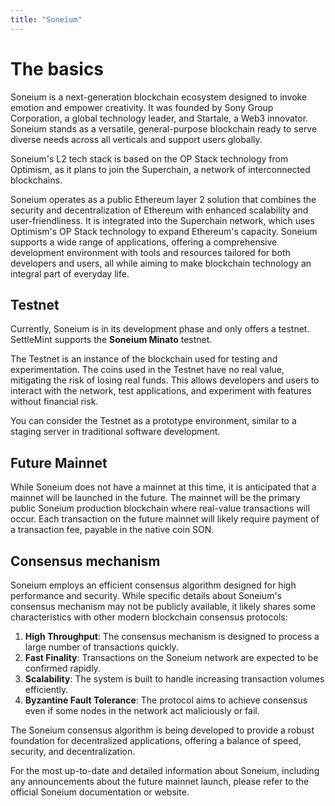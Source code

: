 ```yaml
---
title: "Soneium"
---
```


# The basics

Soneium is a next-generation blockchain ecosystem designed to invoke emotion and
empower creativity. It was founded by Sony Group Corporation, a global
technology leader, and Startale, a Web3 innovator. Soneium stands as a
versatile, general-purpose blockchain ready to serve diverse needs across all
verticals and support users globally.

Soneium's L2 tech stack is based on the OP Stack technology from Optimism, as it
plans to join the Superchain, a network of interconnected blockchains.

Soneium operates as a public Ethereum layer 2 solution that combines the
security and decentralization of Ethereum with enhanced scalability and
user-friendliness. It is integrated into the Superchain network, which uses
Optimism's OP Stack technology to expand Ethereum's capacity. Soneium supports a
wide range of applications, offering a comprehensive development environment
with tools and resources tailored for both developers and users, all while
aiming to make blockchain technology an integral part of everyday life.

## Testnet

Currently, Soneium is in its development phase and only offers a testnet.
SettleMint supports the **Soneium Minato** testnet.

The Testnet is an instance of the blockchain used for testing and
experimentation. The coins used in the Testnet have no real value, mitigating
the risk of losing real funds. This allows developers and users to interact with
the network, test applications, and experiment with features without financial
risk.

You can consider the Testnet as a prototype environment, similar to a staging
server in traditional software development.

## Future Mainnet

While Soneium does not have a mainnet at this time, it is anticipated that a
mainnet will be launched in the future. The mainnet will be the primary public
Soneium production blockchain where real-value transactions will occur. Each
transaction on the future mainnet will likely require payment of a transaction
fee, payable in the native coin SON.

## Consensus mechanism

Soneium employs an efficient consensus algorithm designed for high performance
and security. While specific details about Soneium's consensus mechanism may not
be publicly available, it likely shares some characteristics with other modern
blockchain consensus protocols:

1. **High Throughput**: The consensus mechanism is designed to process a large
   number of transactions quickly.
2. **Fast Finality**: Transactions on the Soneium network are expected to be
   confirmed rapidly.
3. **Scalability**: The system is built to handle increasing transaction volumes
   efficiently.
4. **Byzantine Fault Tolerance**: The protocol aims to achieve consensus even if
   some nodes in the network act maliciously or fail.

The Soneium consensus algorithm is being developed to provide a robust
foundation for decentralized applications, offering a balance of speed,
security, and decentralization.

For the most up-to-date and detailed information about Soneium, including any
announcements about the future mainnet launch, please refer to the official
Soneium documentation or website.
